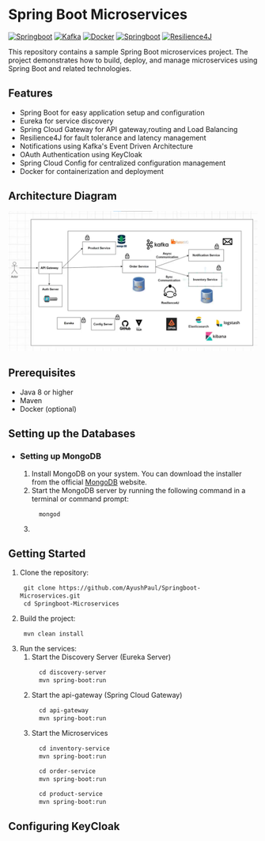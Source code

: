 # Spring Boot Microservices
[![Springboot](https://img.shields.io/badge/Springboot-v3.0-green)](https://docs.spring.io/spring-boot/docs/current/reference/html/)
[![Kafka](https://img.shields.io/badge/Kafka-v7.3.2-lightblue)](https://developer.confluent.io/)
[![Docker](https://img.shields.io/badge/Docker-v23.0.5-blue)](https://docs.docker.com/get-started/)
[![Springboot](https://img.shields.io/badge/KeyCloak-v21.1.1-lightgrey)](https://www.keycloak.org/getting-started/getting-started-docker)
[![Resilience4J](https://img.shields.io/badge/Resilience4J-v2.0.0-white)](https://resilience4j.readme.io/docs/getting-started)


This repository contains a sample Spring Boot microservices project. The project demonstrates how to build, deploy, and manage microservices using Spring Boot and related technologies.

## Features

- Spring Boot for easy application setup and configuration
- Eureka for service discovery
- Spring Cloud Gateway for API gateway,routing and Load Balancing
- Resilience4J for fault tolerance and latency management
- Notifications using Kafka's Event Driven Architecture
- OAuth Authentication using KeyCloak
- Spring Cloud Config for centralized configuration management
- Docker for containerization and deployment

## Architecture Diagram

![](https://github.com/AyushPaul/Springboot-Microservices/blob/main/Architecture.png)

## Prerequisites

- Java 8 or higher
- Maven
- Docker (optional)

## Setting up the Databases

- ### Setting up MongoDB
  1. Install MongoDB on your system. You can download the installer from the official [MongoDB](https://www.mongodb.com/try/download/community) website.
  2. Start the MongoDB server by running the following command in a terminal or command prompt:
      ```
        mongod
      ```
  3. 

## Getting Started

1. Clone the repository:
   ```
    git clone https://github.com/AyushPaul/Springboot-Microservices.git
    cd Springboot-Microservices
   ```
2. Build the project:
   ```
    mvn clean install
   ```
3. Run the services:
   1. Start the Discovery Server (Eureka Server) 
      ```
        cd discovery-server
        mvn spring-boot:run
      ```
   2. Start the api-gateway (Spring Cloud Gateway)
      ```
        cd api-gateway
        mvn spring-boot:run
      ```
   3. Start the Microservices
      ```
        cd inventory-service
        mvn spring-boot:run
      ```
      ```
        cd order-service
        mvn spring-boot:run
      ```
      ```
        cd product-service
        mvn spring-boot:run
      ```

## Configuring KeyCloak
